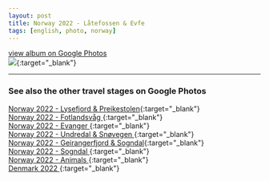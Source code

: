```yaml
---
layout: post
title: Norway 2022 - Låtefossen & Evfe
tags: [english, photo, norway]
---
```

[view album on Google Photos  
![](https://lh3.googleusercontent.com/pw/AIL4fc_8o1B8AkAEOw-sJC05dvfggQcL6g9dyOvUMZJXUXn2fFIG-m_aCpHefdDhlovjuSK-OWtcHl-MZ-2zXw5g7gjxRWDDbPgz8yFTYgnWfFymeta-hgczi_qBEb_PGDUNJYW6hQABNJCfo7vBX1ND5mc=w400)](https://photos.app.goo.gl/8GTZRshU5EjyTfQy7){:target="_blank"}

----

### See also the other travel stages on Google Photos ###

[Norway 2022 - Lysefjord & Preikestolen](https://photos.app.goo.gl/KFk7nh94iYgZD5nF6){:target="_blank"}  
[Norway 2022 - Fotlandsvåg             ](https://photos.app.goo.gl/ZtGUhVk9HvR7Bje87){:target="_blank"}  
[Norway 2022 - Evanger                 ](https://photos.app.goo.gl/UcD6Q3esT4cknDaX6){:target="_blank"}  
[Norway 2022 - Undredal & Snøvegen     ](https://photos.app.goo.gl/tKEDGeyup9hZAncc8){:target="_blank"}  
[Norway 2022 - Geirangerfjord & Sogndal](https://photos.app.goo.gl/XSZTLNBCybPZB149A){:target="_blank"}  
[Norway 2022 - Sogndal                 ](https://photos.app.goo.gl/BfjaD1wHZrbJxKNK9){:target="_blank"}  
[Norway 2022 - Animals                 ](https://photos.app.goo.gl/RB7pLjEWRueGnWjK7){:target="_blank"}  
[Denmark 2022                          ](https://photos.app.goo.gl/mqs97QQr4RvZr9UP7){:target="_blank"}  
